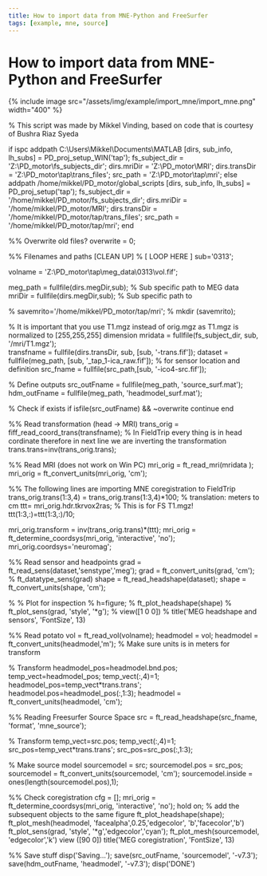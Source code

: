 ```yaml
---
title: How to import data from MNE-Python and FreeSurfer
tags: [example, mne, source]
---
```


# How to import data from MNE-Python and FreeSurfer

{% include image src="/assets/img/example/import_mne/import_mne.png" width="400" %}

  
  
  % This script was made by Mikkel Vinding, based on code that is courtesy of Bushra Riaz Syeda
  
  if ispc
      addpath C:\Users\Mikkel\Documents\MATLAB
      [dirs, sub_info, lh_subs] = PD_proj_setup_WIN('tap');
      fs_subject_dir  = 'Z:\PD_motor\fs_subjects_dir';
      dirs.mriDir     = 'Z:\PD_motor\MRI';
      dirs.transDir   = 'Z:\PD_motor\tap\trans_files';
      src_path        = 'Z:\PD_motor\tap\mri';
  else
      addpath /home/mikkel/PD_motor/global_scripts
      [dirs, sub_info, lh_subs] = PD_proj_setup('tap');
      fs_subject_dir  = '/home/mikkel/PD_motor/fs_subjects_dir';
      dirs.mriDir     = '/home/mikkel/PD_motor/MRI'; 
      dirs.transDir   = '/home/mikkel/PD_motor/tap/trans_files';
      src_path        = '/home/mikkel/PD_motor/tap/mri';
  end
  
  %% Overwrite old files?
  overwrite = 0;
  
  %% Filenames and paths [CLEAN UP]
  % [ LOOP HERE ]
  sub='0313';
  
  volname = 'Z:\PD_motor\tap\meg_data\0313\vol.fif';
  
  meg_path    = fullfile(dirs.megDir,sub);    % Sub specific path to MEG data
  mriDir      = fullfile(dirs.megDir,sub);    % Sub specific path to 
  
  % savemrito='/home/mikkel/PD_motor/tap/mri';
  % mkdir (savemrito);
  
  % It is important that you use T1.mgz instead of orig.mgz as T1.mgz is normalized to [255,255,255] dimension
  mridata     = fullfile(fs_subject_dir, sub, '/mri/T1.mgz');                 
  transfname  = fullfile(dirs.transDir, sub, [sub, '-trans.fif']);
  dataset     = fullfile(meg_path, [sub, '_tap_1-ica_raw.fif']);    % for sensor location and definition 
  src_fname   = fullfile(src_path,[sub, '-ico4-src.fif']);
  
  % Define outputs
  src_outFname = fullfile(meg_path, 'source_surf.mat');
  hdm_outFname = fullfile(meg_path, 'headmodel_surf.mat');
  
  % Check if exists
  if isfile(src_outFname) && ~overwrite
      continue
  end
  
  %% Read transformation (head -> MRI)
  trans_orig = fiff_read_coord_trans(transfname);
  % In FieldTrip every thing is in head cordinate therefore in next line we are inverting the transformation
  trans.trans=inv(trans_orig.trans);                                         
  
  %% Read MRI (does not work on Win PC)
  mri_orig = ft_read_mri(mridata );
  mri_orig = ft_convert_units(mri_orig, 'cm'); 
  
  %% The following lines are importing MNE coregistration to FieldTrip
  trans_orig.trans(1:3,4) = trans_orig.trans(1:3,4)*100;  % translation: meters to cm
  ttt= mri_orig.hdr.tkrvox2ras;                           % This is for FS T1.mgz!
  ttt(1:3,:)=ttt(1:3,:)/10;
  
  mri_orig.transform = inv(trans_orig.trans)*(ttt);
  mri_orig = ft_determine_coordsys(mri_orig, 'interactive', 'no');
  mri_orig.coordsys='neuromag';
  
  %% Read sensor and headpoints
  grad    = ft_read_sens(dataset,'senstype','meg'); 
  grad    = ft_convert_units(grad, 'cm');
  %     ft_datatype_sens(grad)
  shape   = ft_read_headshape(dataset);
  shape   = ft_convert_units(shape, 'cm');
  
  % % Plot for inspection
  % h=figure;
  % ft_plot_headshape(shape)
  % ft_plot_sens(grad, 'style', '*g');
  % view([1 0 0])
  % title('MEG headshape and sensors', 'FontSize', 13)
  
  %% Read potato
  vol = ft_read_vol(volname);
  headmodel = vol;
  headmodel = ft_convert_units(headmodel,'m'); % Make sure units is in meters for transform
  
  % Transform
  headmodel_pos=headmodel.bnd.pos;
  temp_vect=headmodel_pos;
  temp_vect(:,4)=1;
  headmodel_pos=temp_vect*trans.trans';
  headmodel.pos=headmodel_pos(:,1:3);
  headmodel = ft_convert_units(headmodel, 'cm');
  
  %% Reading Freesurfer Source Space
  src = ft_read_headshape(src_fname, 'format', 'mne_source');
  
  % Transform
  temp_vect=src.pos;
  temp_vect(:,4)=1;
  src_pos=temp_vect*trans.trans';
  src_pos=src_pos(:,1:3);
  
  % Make source model
  sourcemodel = src;
  sourcemodel.pos = src_pos;
  sourcemodel = ft_convert_units(sourcemodel, 'cm');
  sourcemodel.inside = ones(length(sourcemodel.pos),1);
  
  %% Check coregistration
  cfg = [];
  mri_orig = ft_determine_coordsys(mri_orig, 'interactive', 'no');
  hold on; % add the subsequent objects to the same figure
  ft_plot_headshape(shape);
  ft_plot_mesh(headmodel, 'facealpha',0.25,'edgecolor', 'b','facecolor','b')
  ft_plot_sens(grad, 'style', '*g','edgecolor','cyan');
  ft_plot_mesh(sourcemodel, 'edgecolor','k')
  view ([90 0])
  title('MEG coregistration', 'FontSize', 13)
  
  %% Save stuff
  disp('Saving...');
  save(src_outFname, 'sourcemodel', '-v7.3');
  save(hdm_outFname, 'headmodel', '-v7.3');
  disp('DONE')

